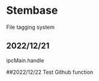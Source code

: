 # Stembase
 File tagging system

 ## 2022/12/21
 ipcMain.handle

 ##2022/12/22
 Test Github function
